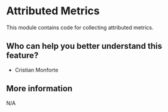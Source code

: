 # Attributed Metrics
This module contains code for collecting attributed metrics.

## Who can help you better understand this feature?
- Cristian Monforte

## More information
N/A
